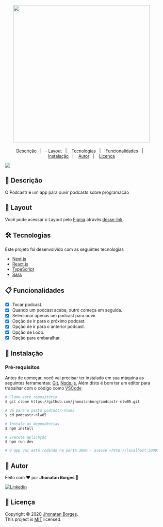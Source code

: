 <h1 align="center">
  <img width="450px" src="./.github/public/logo.svg" />
  <br />
</h1>
<p align="center">
  <a href="#page_facing_up-descrição">Descrição</a>&nbsp;&nbsp;&nbsp;|&nbsp;&nbsp;&nbsp;-
  <a href="#art-Layout">Layout</a>&nbsp;&nbsp;&nbsp;|&nbsp;&nbsp;&nbsp;
  <a href="#-tecnologias">Tecnologias</a>&nbsp;&nbsp;&nbsp;|&nbsp;&nbsp;&nbsp;
  <a href="#clipboard-Funcionalidades">Funcionalidades</a>&nbsp;&nbsp;&nbsp;|&nbsp;&nbsp;&nbsp;
  <a href="#closed_book-instalação">Instalação</a>&nbsp;&nbsp;&nbsp;|&nbsp;&nbsp;&nbsp;
  <a href="#man-Autor">Autor</a>&nbsp;&nbsp;&nbsp;|&nbsp;&nbsp;&nbsp;
  <a href="#memo-Licença">Licença</a>
</p>

<img src="./.github/assets/podcastr.svg" />

## :page_facing_up: Descrição

O Podcastr é um app para ouvir podcasts sobre programação

## :art: Layout

Você pode acessar o Layout pelo <a href="https://www.figma.com">Figma<a> atravês <a href="https://www.figma.com/file/5KchzYko8NeeV0suqrSi6x/Podcastr-(Copy)?node-id=199599%3A1028">desse link<a>.

## 🛠 Tecnologias

Este projeto foi desenvolvido com as seguintes tecnologias

-   [Next.js](https://nextjs.org/)
-   [React.js](https://pt-br.reactjs.org/)
-   [TypeScript](https://www.typescriptlang.org/)
-   [Sass](https://sass-lang.com/)

## :clipboard: Funcionalidades

-   [x] Tocar podcast.
-   [x] Quando um podcast acaba, outro começa em seguida.
-   [x] Selecionar apenas um podcast para ouvir.
-   [x] Opção de ir para o próximo podcast.
-   [x] Opção de ir para o anterior podcast.
-   [x] Opção de Loop.
-   [x] Opção para embaralhar.

## :closed_book: Instalação

### Pré-requisitos

Antes de começar, você vai precisar ter instalado em sua máquina as seguintes ferramentas:
[Git](https://git-scm.com), [Node.js](https://nodejs.org/en/), Além disto é bom ter um editor para trabalhar com o código como [VSCode](https://code.visualstudio.com/)

```bash
# Clone este repositório.
$ git clone https://github.com/jhonatanborg/podcastr-nlw05.git

# Vá para a pasta podcastr-nlw05
$ cd podcastr-nlw05

# Instale as dependências
$ npm install

# Execute aplicação
$ npm run dev

# O app vai está rodando na porta 3000 - acesse <http://localhost:3000>
```

## :man: Autor

Feito com ❤️ por <strong>Jhonatan Borges 🚀</strong>

<a href="https://www.linkedin.com/in/jhonatanborg">
  <img alt="Linkedin" src="https://img.shields.io/badge/-Alexandre%20Costa-9871F5?label=Linkedin&logo=linkedin&style=flat-square">
</a>

## :memo: Licença

Copyright © 2020 [Jhonatan Borges](https://github.com/jhonatanborg).<br />
This project is [MIT](./.github/LICENSE.txt) licensed.
